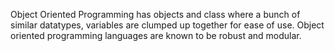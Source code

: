 Object Oriented Programming has objects and class where a bunch of similar datatypes, variables are clumped up together for ease of use. Object oriented programming languages are known to be robust and modular.
